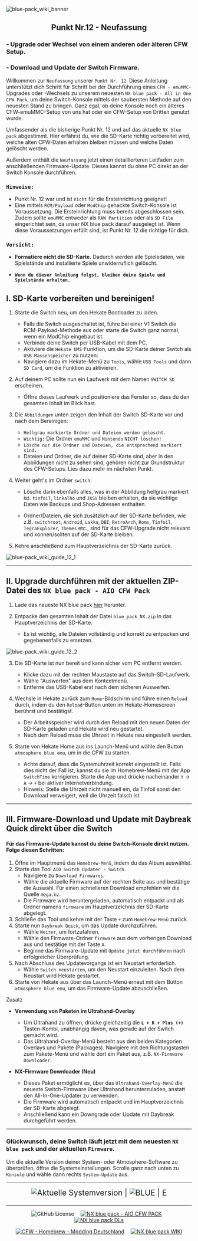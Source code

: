 ![blue-pack_wiki_banner](https://github.com/glitched-nx/blue_pack_NX/raw/blue_pack/blue_pack_NX_wiki/pics/blue-pack_wiki_banner.png)

<div align="center">

## Punkt Nr.12 - Neufassung
</div>

### - Upgrade oder Wechsel von einem anderen oder älteren CFW Setup.
### - Download und Update der Switch Firmware. 

Willkommen zur ```Neufassung``` unserer ```Punkt Nr. 12```. Diese Anleitung unterstützt dich Schritt für Schritt bei der Durchführung eines ```CFW - emuMMC```-Upgrades oder -Wechsels zu unserem neuesten ```NX blue pack - All in One CFW Pack```, um deine Switch-Konsole mittels der saubersten Methode auf den neuesten Stand zu bringen. Ganz egal, ob deine Konsole noch ein älteres CFW-emuMMC-Setup von uns hat oder ein CFW-Setup von Dritten genutzt wurde.

Umfassender als die bisherige Punkt Nr. 12 und auf das aktuelle ```NX blue pack``` abgestimmt. Hier erfährst du, wie die SD-Karte richtig vorbereitet wird, welche alten CFW-Daten erhalten bleiben müssen und welche Daten gelöscht werden.

Außerdem enthält die ```Neufassung``` jetzt einen detaillierteren Leitfaden zum anschließenden Firmware-Update. Dieses kannst du ohne PC direkt an der Switch Konsole durchführen.

### ```Hinweise:```
- Punkt Nr. 12 war und ist ```nicht``` für die Ersteinrichtung geeignet!
- Eine mittels ```RCM/Payload``` oder ```ModChip``` gehackte Switch-Konsole ist Voraussetzung. Die Ersteinrichtung muss bereits abgeschlossen sein. Zudem sollte ```emuMMC``` entweder als ```RAW Partition``` oder als ```SD File``` eingerichtet sein, da unser NX blue pack darauf ausgelegt ist. Wenn diese Voraussetzungen erfüllt sind, ist Punkt Nr. 12 die richtige für dich.

### ```Vorsicht:```
- **Formatiere nicht die SD-Karte.** Dadurch werden alle Spieledaten, wie Spielstände und installierte Spiele unwiderruflich gelöscht.

- **```Wenn du dieser Anleitung folgst, bleiben deine Spiele und Spielstände erhalten.```**

## I.    SD-Karte vorbereiten und bereinigen!

1. Starte die Switch neu, um den Hekate Bootloader zu laden.
   - Falls die Switch ausgeschaltet ist, führe bei einer V1 Switch die RCM-Payload-Methode aus oder starte die Switch ganz normal, wenn ein ModChip eingebaut ist.
   - Verbinde deine Switch per USB-Kabel mit dem PC.
   - Aktiviere die ```Hekate UMS```-Funktion, um die SD-Karte deiner Switch als ```USB-Massenspeicher``` zu nutzen:
   - Navigiere dazu im Hekate-Menü zu ```Tools```, wähle ```USB Tools``` und dann ```SD Card```, um die Funktion zu aktivieren.

2. Auf deinem PC sollte nun ein Laufwerk mit dem Namen ```SWITCH SD``` erscheinen. 
   - Öffne dieses Laufwerk und positioniere das Fenster so, dass du den gesamten Inhalt im Blick hast.

3. Die ```Abbildungen``` unten zeigen den Inhalt der Switch SD-Karte vor und nach dem Bereinigen:
   - ```Hellgrau markierte Ordner und Dateien werden gelöscht.```
   - ```Wichtig:``` Die Ordner ```emuMMC``` und ```Nintendo``` ```NICHT löschen!```
   - ```Lösche nur die Ordner und Dateien, die entsprechend markiert sind.```
   - Dateien und Ordner, die auf deiner SD-Karte sind, aber in den Abbildungen nicht zu sehen sind, gehören nicht zur Grundstruktur des CFW-Setups. Lies dazu mehr im nächsten Punkt.

4. Weiter geht's im Ordner ```switch```:
   - Lösche darin ebenfalls alles, was in der Abbildung hellgrau markiert ist. ```tinfoil```, ```linkalho``` und ```JKSV``` bleiben erhalten, da sie wichtige Daten wie Backups und Shop-Adressen enthalten.

   - Ordner/Dateien, die sich zusätzlich auf der SD-Karte befinden, wie z.B. ```switchroot```, ```Android```, ```Lakka```, ```DBI```, ```RetroArch```, ```Roms```, ```Tinfoil```, ```TegraExplorer```, ```Themes``` etc., sind für das CFW-Upgrade nicht relevant und können/sollten auf der SD-Karte bleiben.

5. Kehre anschließend zum Hauptverzeichnis der SD-Karte zurück.

![blue-pack_wiki_guide_12_1](https://github.com/glitched-nx/blue_pack_NX/raw/blue_pack/blue_pack_NX_wiki/pics/guide_12_pic_1.png)

---

## II. Upgrade durchführen mit der aktuellen ZIP-Datei des ```NX blue pack - AIO CFW Pack```

1. Lade das neueste NX blue pack [hier](https://github.com/glitched-nx/blue_pack_NX/releases/latest) herunter.

2. Entpacke den gesamten Inhalt der Datei ```blue_pack_NX.zip``` in das Hauptverzeichnis der SD-Karte.
   - Es ist wichtig, alle Dateien vollständig und korrekt zu entpacken und gegebenenfalls zu ersetzen.

![blue-pack_wiki_guide_12_2](https://github.com/glitched-nx/blue_pack_NX/raw/blue_pack/blue_pack_NX_wiki/pics/guide_12_pic_2.png)

3. Die SD-Karte ist nun bereit und kann sicher vom PC entfernt werden.
   - Klicke dazu mit der rechten Maustaste auf das Switch-SD-Laufwerk.
   - Wähle "Auswerfen" aus dem Kontextmenü.
   - Entferne das USB-Kabel erst nach dem sicheren Auswerfen.

4. Wechsle in Hekate zurück zum ```Home```-Bildschirm und führe einen ```Reload``` durch, indem du den ```Reload```-Button unten im Hekate-Homescreen berührst und bestätigst.
   - Der Arbeitsspeicher wird durch den Reload mit den neuen Daten der SD-Karte geladen und Hekate wird neu gestartet.
   - Nach dem Reload muss die Uhrzeit in Hekate neu eingestellt werden.

5. Starte von Hekate Home aus ins Launch-Menü und wähle den Button ```atmosphere blue emu```, um in die CFW zu starten.
   - Achte darauf, dass die Systemuhrzeit korrekt eingestellt ist. Falls dies nicht der Fall ist, kannst du sie im Homebrew-Menü mit der App ```SwitchTime``` korrigieren. Starte die App und drücke nacheinander ```Y``` -> ```A``` -> ```+``` bei aktiver Internetverbindung.
   - Hinweis: Stelle die Uhrzeit nicht manuell ein, da Tinfoil sonst den Download verweigert, weil die Uhrzeit falsch ist.

---

## III. Firmware-Download und Update mit Daybreak Quick direkt über die Switch

#### Für das Firmware-Update kannst du deine Switch-Konsole direkt nutzen. Folge diesen Schritten:

1. Öffne im Hauptmenü das ```Homebrew-Menü```, indem du das Album auswählst.
2. Starte das Tool ```AIO Switch Updater - Switch```.
   - Navigiere zu ```Download Firmwares```.
   - Wähle die aktuelle Firmware auf der rechten Seite aus und bestätige die Auswahl. Für einen schnelleren Download empfehlen wir die Quelle ```mega.nz```.
   - Die Firmware wird heruntergeladen, automatisch entpackt und als Ordner namens ```firmware``` im Hauptverzeichnis der SD-Karte abgelegt.
3. Schließe das Tool und kehre mit der Taste ```+``` zum ```Homebrew-Menü``` zurück.
4. Starte nun ```Daybreak Quick```, um das Update durchzuführen.
   - Wähle ```Weiter```, um fortzufahren.
   - Wähle den Firmware-Ordner ```firmware``` aus dem vorherigen Download aus und bestätige mit der Taste ```A```.
   - Beginne das Firmware-Update mit ```Update jetzt durchführen``` nach erfolgreicher Überprüfung.
5. Nach Abschluss des Updatevorgangs ist ein Neustart erforderlich.
   - Wähle ```Switch neustarten```, um den Neustart einzuleiten. Nach dem Neustart wird Hekate gestartet.
6. Starte von Hekate aus über das Launch-Menü erneut mit dem Button ```atmosphere blue emu```, um das Firmware-Update abzuschließen.

Zusatz
- **Verwendung von Paketen im Ultrahand-Overlay**
  - Um Ultrahand zu öffnen, drücke gleichzeitig die **`L + R + Plus (+)`** Tasten-Kombi, unabhängig davon, was gerade auf der Switch gemacht wird.
  - Das Ultrahand-Overlay-Menü besteht aus den beiden Kategorien Overlays und Pakete (Packages). Navigiere mit den Richtungstasten zum Pakete-Menü und wähle dort ein Paket aus, z.B. `NX-Firmware Downloader`.
  
- **NX-Firmware Downloader (Neu)**
  - Dieses Paket ermöglicht es, über das `Ultrahand-Overlay-Menü` die neueste Switch-Firmware über Ultrahand herunterzuladen, anstatt den All-In-One-Updater zu verwenden.
  - Die Firmware wird automatisch entpackt und im Hauptverzeichnis der SD-Karte abgelegt.
  - Anschließend kann ein Downgrade oder Update mit Daybreak durchgeführt werden.

---

### Glückwunsch, deine Switch läuft jetzt mit dem neuesten ```NX blue pack``` und der aktuellen ```Firmware```.

Um die aktuelle Version deiner System- oder Atmosphere-Software zu überprüfen, öffne die Systemeinstellungen. Scrolle ganz nach unten zu ```Konsole``` und wähle dann rechts ```System-Update``` aus.

---

<div align="center" style="font-size: 1.5em;">
  <img src="https://img.shields.io/github/v/release/THZoria/NX_Firmware?style=for-the-badge&label=Aktuelle%20Systemversion&labelColor=123ede&color=b3b9e8" alt="Aktuelle Systemversion" />
  | 
  <img src="https://img.shields.io/github/v/release/glitched-nx/atmo_blue?include_prereleases&style=for-the-badge&label=BLUE&labelColor=123ede&color=b3b9e8" alt="BLUE" />
  | E
  </p>
</div>

---

<div align="center">

![GitHub License](https://img.shields.io/github/license/Atmosphere-NX/Atmosphere?style=for-the-badge&labelColor=123ede&color=123ede)&emsp;
[![NX blue pack - AIO CFW PACK](https://img.shields.io/github/v/release/glitched-nx/blue_pack_nx?style=for-the-badge&label=NX%20blue%20pack%20-%20AIO%20CFW%20PACK&labelColor=123ede&color=b3b9e8)](https://github.com/glitched-nx/blue_pack_NX/releases/latest)&emsp;
[![NX blue pack DLs](https://img.shields.io/github/downloads/glitched-nx/blue_pack_nx/total?style=for-the-badge&label=NX%20blue%20pack%20Downloads&labelColor=123ede&color=b3b9e8)](https://github.com/glitched-nx/blue_pack_NX/releases/latest)


[![CFW - Homebrew - Modding Deutschland](https://img.shields.io/badge/CFW%20--%20Homebrew%20--%20Modding%20Deutschland-b3b9e8?style=for-the-badge&logo=facebook&logoColor=123ede)](https://facebook.com/groups/switchcfwde)&emsp;
[![NX blue pack WIKI](https://img.shields.io/badge/NX%20blue%20pack%20WIKI-b3b9e8?style=for-the-badge&logo=facebook&logoColor=123ede)](https://github.com/glitched-nx/blue_pack_NX/wiki)


</div>
